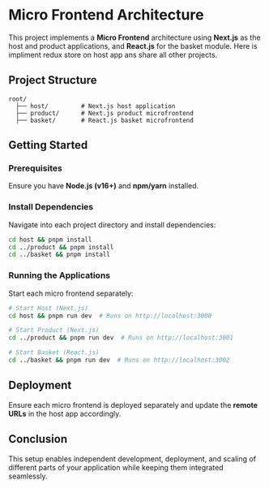 # Micro Frontend Architecture

This project implements a **Micro Frontend** architecture using **Next.js** as the host and product applications, and **React.js** for the basket module. Here is impliment redux store on host app ans share all other projects.

## Project Structure
```
root/
  ├── host/         # Next.js host application
  ├── product/      # Next.js product microfrontend
  ├── basket/       # React.js basket microfrontend
```

## Getting Started
### Prerequisites
Ensure you have **Node.js (v16+)** and **npm/yarn** installed.

### Install Dependencies
Navigate into each project directory and install dependencies:
```sh
cd host && pnpm install
cd ../product && pnpm install
cd ../basket && pnpm install
```

### Running the Applications
Start each micro frontend separately:
```sh
# Start Host (Next.js)
cd host && pnpm run dev  # Runs on http://localhost:3000

# Start Product (Next.js)
cd ../product && pnpm run dev  # Runs on http://localhost:3001

# Start Basket (React.js)
cd ../basket && pnpm run dev  # Runs on http://localhost:3002
```



## Deployment
Ensure each micro frontend is deployed separately and update the **remote URLs** in the host app accordingly.

## Conclusion
This setup enables independent development, deployment, and scaling of different parts of your application while keeping them integrated seamlessly.


